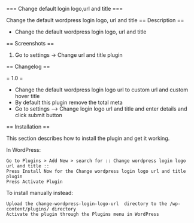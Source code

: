 === Change default login logo,url and title ===


Change the default wordpress login logo, url and title
== Description ==
* Change the default wordpress login logo, url and title




== Screenshots ==
1. Go to settings -> Change url and title plugin 

== Changelog ==

= 1.0 = 

* Change the default wordpress login logo url to custom url and custom hover title
* By default this plugin remove the total meta
* Go to settings --> Change login logo url and title and enter details and click submit button


== Installation ==

This section describes how to install the plugin and get it working.

In WordPress:

    Go to Plugins > Add New > search for :: Change wordpress login logo url and title ::
    Press Install Now for the Change wordpress login logo url and title plugin
    Press Activate Plugin

To install manually instead:

    Upload the change-wordpress-login-logo-url  directory to the /wp-content/plugins/ directory
    Activate the plugin through the Plugins menu in WordPress
